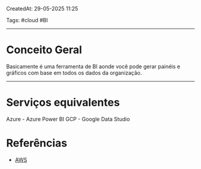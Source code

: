 CreatedAt: 29-05-2025 11:25

Tags: #cloud #BI

---
# Conceito Geral
Basicamente é uma ferramenta de BI aonde você pode gerar painéis e gráficos com base em todos os dados da organização.

---
# Serviços equivalentes
Azure - Azure Power BI
GCP - Google Data Studio
# Referências
- [AWS](https://aws.amazon.com/pt/quicksight/?amazon-quicksight-whats-new.sort-by=item.additionalFields.postDateTime&amazon-quicksight-whats-new.sort-order=desc)
